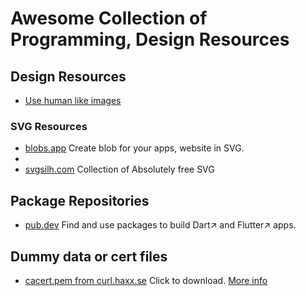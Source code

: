 # Awesome Collection of Programming, Design Resources

## Design Resources

* [Use human like images](https://www.humaaans.com/)

### SVG Resources

* [blobs.app](https://blobs.app/) Create blob for your apps, website in SVG.
* 
* [svgsilh.com](https://svgsilh.com/) Collection of Absolutely free SVG 

## Package Repositories

* [pub.dev](https://pub.dev/) Find and use packages to build Dart↗ and Flutter↗ apps. 

## Dummy data or cert files

* [cacert.pem from curl.haxx.se](https://curl.haxx.se/ca/cacert.pem) Click to download. [More info](https://curl.haxx.se/docs/caextract.html)


